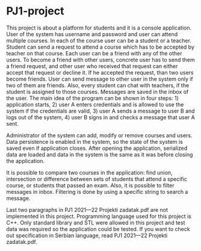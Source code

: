 # PJ1-project

This project is about a platform for students and it is a console application.
User of the system has username and password and user can attend multiple courses. In each of the course user can be a student or a teacher. Student can send a request to attend a course which has to be accepted by teacher on that course. Each user can be a friend with any of the other users. To become a friend with other users, concrete user has to send them a friend request, and other user who received that request can either accept that request or decline it. If he accepted the request, than two users become friends. User can send message to other user in the system only if two of them are friends. Also, every student can chat with teachers, if the student is assigned to those courses. Messages are saved in the inbox of the user. The main idea of the program can be shown in four steps: 1) application starts, 2) user A enters credentials and is allowed to use the system if the credentials are valid, 3) user A sends a message to user B and logs out of the system, 4) user B signs in and checks a message that user A sent.

Administrator of the system can add, modify or remove courses and users. Data persistence is enabled in the system, so the state of the system is saved even if application closes. After opening the application, serialized data are loaded and data in the system is the same as it was before closing the application.

It is possible to compare two courses in the application: find union, intersection or difference between sets of students that attend a specific course, or students that passed an exam. Also, it is possible to filter messages in inbox. Filtering is done by using a specific string to search a message.

Last two paragraphs in PJ1 2021—22 Projekti zadatak.pdf are not implemented in this project.
Programming language used for this project is C++. Only standard library and STL were allowed in this project and test data was required so the application could be tested.
If you want to check out specification in Serbian language, read PJ1 2021—22 Projekti zadatak.pdf.
